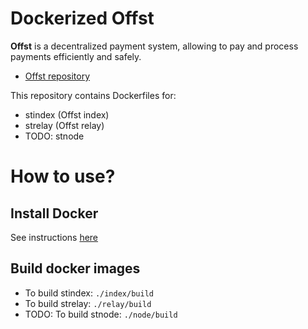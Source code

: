 # Dockerized Offst

**Offst** is a decentralized payment system, allowing to pay and process
payments efficiently and safely.

- [Offst repository](https://github.com/freedomlayer/offst)

This repository contains Dockerfiles for:

- stindex (Offst index)
- strelay (Offst relay)
- TODO: stnode


# How to use?

## Install Docker

See instructions [here](https://docs.docker.com/install/)

## Build docker images

- To build stindex: `./index/build`
- To build strelay: `./relay/build`
- TODO: To build stnode: `./node/build`

